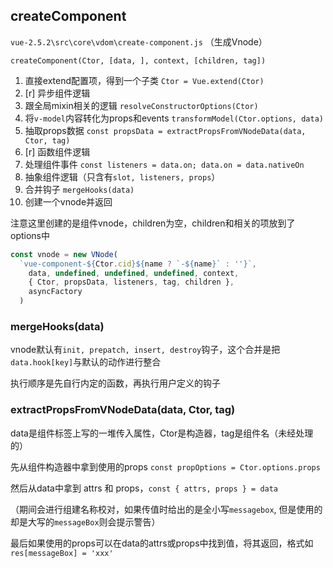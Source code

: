 ## createComponent

`vue-2.5.2\src\core\vdom\create-component.js` （生成Vnode）

`createComponent(Ctor, [data, ], context, [children, tag])`

1. 直接extend配置项，得到一个子类 `Ctor = Vue.extend(Ctor)`
2. [r] 异步组件逻辑
3. 跟全局mixin相关的逻辑 `resolveConstructorOptions(Ctor)`
4. 将`v-model`内容转化为props和events `transformModel(Ctor.options, data)`
5. 抽取props数据 `const propsData = extractPropsFromVNodeData(data, Ctor, tag)`
6. [r] 函数组件逻辑
7. 处理组件事件 `const listeners = data.on; data.on = data.nativeOn`
8. 抽象组件逻辑（只含有`slot, listeners, props`）
9. 合并钩子 `mergeHooks(data)`
10. 创建一个vnode并返回

注意这里创建的是组件vnode，children为空，children和相关的项放到了options中
```javascript
const vnode = new VNode(
  `vue-component-${Ctor.cid}${name ? `-${name}` : ''}`,
    data, undefined, undefined, undefined, context,
    { Ctor, propsData, listeners, tag, children },
    asyncFactory
  )
```

### mergeHooks(data)

vnode默认有`init, prepatch, insert, destroy`钩子，这个合并是把`data.hook[key]`与默认的动作进行整合

执行顺序是先自行内定的函数，再执行用户定义的钩子

### extractPropsFromVNodeData(data, Ctor, tag)

data是组件标签上写的一堆传入属性，Ctor是构造器，tag是组件名（未经处理的）

先从组件构造器中拿到使用的props `const propOptions = Ctor.options.props`

然后从data中拿到 attrs 和 props，`const { attrs, props } = data`

（期间会进行组建名称校对，如果传值时给出的是全小写`messagebox`, 但是使用的却是大写的`messageBox`则会提示警告）

最后如果使用的props可以在data的attrs或props中找到值，将其返回，格式如`res[messageBox] = 'xxx'`

